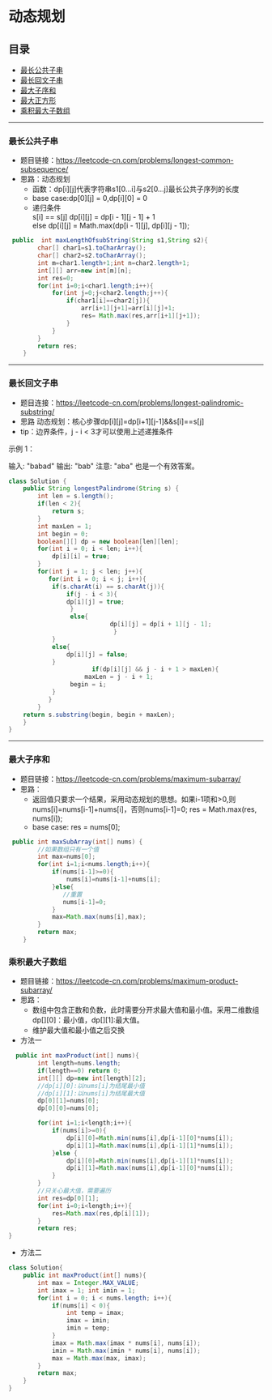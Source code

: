 # 动态规划

## 目录

- [最长公共子串](#最长公共子串)
- [最长回文子串](#最长回文子串)
- [最大子序和](#最大子序和)
- [最大正方形](#最大正方形)
- [乘积最大子数组](#乘积最大子数组)
---
### 最长公共子串
- 题目链接：https://leetcode-cn.com/problems/longest-common-subsequence/
- 思路：动态规划
  - 函数：dp[i][j]代表字符串s1[0...i]与s2[0...j]最长公共子序列的长度
  - base case:dp[0][j] = 0,dp[i][0] = 0
  - 递归条件  
  	s[i] == s[j] dp[i][j] = dp[i - 1][j - 1] + 1  
	else dp[i][j] = Math.max(dp[i - 1][j], dp[i][j - 1]);
```java
 public  int maxLengthOfsubString(String s1,String s2){
        char[] char1=s1.toCharArray();
        char[] char2=s2.toCharArray();
        int m=char1.length+1;int n=char2.length+1;
        int[][] arr=new int[m][n];
        int res=0;
        for(int i=0;i<char1.length;i++){
            for(int j=0;j<char2.length;j++){
                if(char1[i]==char2[j]){
                    arr[i+1][j+1]=arr[i][j]+1;
                    res= Math.max(res,arr[i+1][j+1]);
                }
            }
        }
        return res;
    }
```
---
### 最长回文子串
- 题目连接：https://leetcode-cn.com/problems/longest-palindromic-substring/
- 思路
动态规划：核心步骤dp[i][j]=dp[i+1][j-1]&&s[i]==s[j]
- tip：边界条件，j - i < 3才可以使用上述递推条件

示例 1：

输入: "babad"
输出: "bab"
注意: "aba" 也是一个有效答案。

```java
class Solution {
    public String longestPalindrome(String s) {
        int len = s.length();
		if(len < 2){
			return s;
		}
		int maxLen = 1;
		int begin = 0;
		boolean[][] dp = new boolean[len][len];
		for(int i = 0; i < len; i++){
			dp[i][i] = true;
		}
		for(int j = 1; j < len; j++){
		   for(int i = 0; i < j; i++){
			if(s.charAt(i) == s.charAt(j)){
			    if(j - i < 3){
				dp[i][j] = true;
			     }
			     else{
                        	dp[i][j] = dp[i + 1][j - 1];
                             }
			}
			else{
			    dp[i][j] = false;
			}
                       if(dp[i][j] && j - i + 1 > maxLen){
		             maxLen = j - i + 1;
			     begin = i;
			}
		   }
		}
	return s.substring(begin, begin + maxLen);
    }
}
```
---
### 最大子序和
- 题目链接：https://leetcode-cn.com/problems/maximum-subarray/
- 思路：
   - 返回值只要求一个结果，采用动态规划的思想。如果i-1项和>0,则nums[i]=nums[i-1]+nums[i]，否则nums[i-1]=0; res = Math.max(res, nums[i]);
   - base case: res = nums[0];
```java
 public int maxSubArray(int[] nums) {
        //如果数组只有一个值
        int max=nums[0];
        for(int i=1;i<nums.length;i++){
            if(nums[i-1]>=0){
                nums[i]=nums[i-1]+nums[i];
            }else{
               //重置
               nums[i-1]=0;
            }
            max=Math.max(nums[i],max);
        }
        return max;
    }
```
### 乘积最大子数组
- 题目链接：https://leetcode-cn.com/problems/maximum-product-subarray/
- 思路：
  - 数组中包含正数和负数，此时需要分开求最大值和最小值。采用二维数组dp[][0]：最小值，dp[][1]:最大值。
  - 维护最大值和最小值之后交换
- 方法一
```java
  public int maxProduct(int[] nums){
        int length=nums.length;
        if(length==0) return 0;
        int[][] dp=new int[length][2];
        //dp[i][0]:以nums[i]为结尾最小值
        //dp[i][1]:以nums[i]为结尾最大值
        dp[0][1]=nums[0];
        dp[0][0]=nums[0];

        for(int i=1;i<length;i++){
            if(nums[i]>=0){
                dp[i][0]=Math.min(nums[i],dp[i-1][0]*nums[i]);
                dp[i][1]=Math.max(nums[i],dp[i-1][1]*nums[i]);
            }else {
                dp[i][0]=Math.min(nums[i],dp[i-1][1]*nums[i]);
                dp[i][1]=Math.max(nums[i],dp[i-1][0]*nums[i]);
            }
        }
        //只关心最大值，需要遍历
        int res=dp[0][1];
        for(int i=0;i<length;i++){
            res=Math.max(res,dp[i][1]);
        }
        return res;
}
```
- 方法二
```java
class Solution{
	public int maxProduct(int[] nums){
		int max = Integer.MAX_VALUE;
		int imax = 1; int imin = 1;
		for(int i = 0; i < nums.length; i++){
			if(nums[i] < 0){
				int temp = imax;
				imax = imin;
				imin = temp;
			}
			imax = Math.max(imax * nums[i], nums[i]);
			imin = Math.max(imin * nums[i], nums[i]);
			max = Math.max(max, imax);
		}
		return max;
	}
}
```


